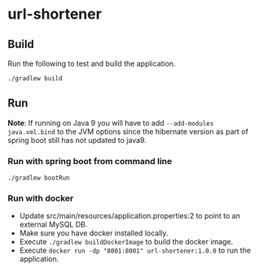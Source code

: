 # url-shortener

## Build
Run the following to test and build the application.

    ./gradlew build

## Run
**Note**: If running on Java 9 you will have to add `--add-modules java.xml.bind` to the JVM options since the hibernate version as part of spring boot still has not updated to java9.

### Run with spring boot from command line
    ./gradlew bootRun

### Run with docker
- Update src/main/resources/application.properties:2 to point to an external MySQL DB.
- Make sure you have docker installed locally.
- Execute `./gradlew buildDockerImage` to build the docker image.
- Execute `docker run -dp "8001:8001" url-shortener:1.0.0` to run the application.
